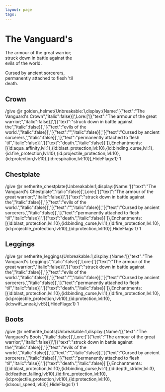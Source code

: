 ```yaml
---
layout: page
tags: 
---
```


# The Vanguard's

The armour of the great warrior;  
struck down in battle against the  
evils of the world.  
  
Cursed by ancient sorcerers,  
permanently attached to flesh 'til  
death.

## Crown

/give @r golden_helmet{Unbreakable:1,display:{Name:'[{"text":"The Vanguard\'s Crown","italic":false}]',Lore:['[{"text":"The armour of the great warrior;","italic":false}]','[{"text":"struck down in battle against the","italic":false}]','[{"text":"evils of the world.","italic":false}]','[{"text":"","italic":false}]','[{"text":"Cursed by ancient sorcerers,","italic":false}]','[{"text":"permanently attached to flesh \'til","italic":false}]','[{"text":"death.","italic":false}]']},Enchantments:[{id:aqua_affinity,lvl:1},{id:blast_protection,lvl:10},{id:binding_curse,lvl:1},{id:fire_protection,lvl:10},{id:projectile_protection,lvl:10},{id:protection,lvl:10},{id:respiration,lvl:10}],HideFlags:1} 1

## Chestplate

/give @r netherite_chestplate{Unbreakable:1,display:{Name:'[{"text":"The Vanguard\'s Chestplate","italic":false}]',Lore:['[{"text":"The armour of the great warrior;","italic":false}]','[{"text":"struck down in battle against the","italic":false}]','[{"text":"evils of the world.","italic":false}]','[{"text":"","italic":false}]','[{"text":"Cursed by ancient sorcerers,","italic":false}]','[{"text":"permanently attached to flesh \'til","italic":false}]','[{"text":"death.","italic":false}]']},Enchantments:[{id:blast_protection,lvl:10},{id:binding_curse,lvl:1},{id:fire_protection,lvl:10},{id:projectile_protection,lvl:10},{id:protection,lvl:10}],HideFlags:1} 1

## Leggings

/give @r netherite_leggings{Unbreakable:1,display:{Name:'[{"text":"The Vanguard\'s Leggings","italic":false}]',Lore:['[{"text":"The armour of the great warrior;","italic":false}]','[{"text":"struck down in battle against the","italic":false}]','[{"text":"evils of the world.","italic":false}]','[{"text":"","italic":false}]','[{"text":"Cursed by ancient sorcerers,","italic":false}]','[{"text":"permanently attached to flesh \'til","italic":false}]','[{"text":"death.","italic":false}]']},Enchantments:[{id:blast_protection,lvl:10},{id:binding_curse,lvl:1},{id:fire_protection,lvl:10},{id:projectile_protection,lvl:10},{id:protection,lvl:10},{id:swift_sneak,lvl:5}],HideFlags:1} 1

## Boots

/give @r netherite_boots{Unbreakable:1,display:{Name:'[{"text":"The Vanguard\'s Boots","italic":false}]',Lore:['[{"text":"The armour of the great warrior;","italic":false}]','[{"text":"struck down in battle against the","italic":false}]','[{"text":"evils of the world.","italic":false}]','[{"text":"","italic":false}]','[{"text":"Cursed by ancient sorcerers,","italic":false}]','[{"text":"permanently attached to flesh \'til","italic":false}]','[{"text":"death.","italic":false}]']},Enchantments:[{id:blast_protection,lvl:10},{id:binding_curse,lvl:1},{id:depth_strider,lvl:3},{id:feather_falling,lvl:10},{id:fire_protection,lvl:10},{id:projectile_protection,lvl:10},{id:protection,lvl:10},{id:soul_speed,lvl:3}],HideFlags:1} 1